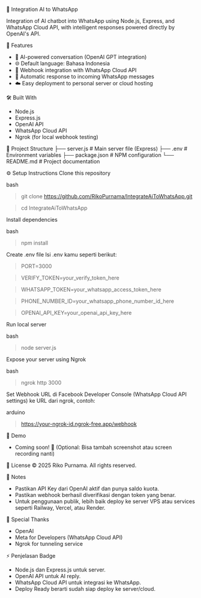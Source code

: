 📱 Integration AI to WhatsApp

Integration of AI chatbot into WhatsApp using Node.js, Express, and WhatsApp Cloud API, with intelligent responses powered directly by OpenAI's API.


🚀 Features
- 🤖 AI-powered conversation (OpenAI GPT integration)
- 🌐 Default language: Bahasa Indonesia
- 🔗 Webhook integration with WhatsApp Cloud API
- 💬 Automatic response to incoming WhatsApp messages
- ☁️ Easy deployment to personal server or cloud hosting


🛠️ Built With
- Node.js
- Express.js
- OpenAI API
- WhatsApp Cloud API
- Ngrok (for local webhook testing)

📂 Project Structure
├── server.js           # Main server file (Express)
├── .env                # Environment variables
├── package.json        # NPM configuration
└── README.md           # Project documentation


⚙️ Setup Instructions Clone this repository

bash

> git clone https://github.com/RikoPurnama/IntegrateAiToWhatsApp.git

> cd IntegrateAiToWhatsApp

Install dependencies

bash

> npm install

Create .env file Isi .env kamu seperti berikut:

> PORT=3000

> VERIFY_TOKEN=your_verify_token_here

> WHATSAPP_TOKEN=your_whatsapp_access_token_here

> PHONE_NUMBER_ID=your_whatsapp_phone_number_id_here

> OPENAI_API_KEY=your_openai_api_key_here

Run local server

bash

> node server.js

Expose your server using Ngrok

bash

> ngrok http 3000

Set Webhook URL di Facebook Developer Console (WhatsApp Cloud API settings) ke URL dari ngrok, contoh:

arduino

> https://your-ngrok-id.ngrok-free.app/webhook

📸 Demo
- Coming soon! 🚀 (Optional: Bisa tambah screenshot atau screen recording nanti)

📜 License
© 2025 Riko Purnama. All rights reserved.

🎯 Notes
- Pastikan API Key dari OpenAI aktif dan punya saldo kuota.
- Pastikan webhook berhasil diverifikasi dengan token yang benar.
- Untuk penggunaan publik, lebih baik deploy ke server VPS atau services seperti Railway, Vercel, atau Render.

📢 Special Thanks
- OpenAI
- Meta for Developers (WhatsApp Cloud API)
- Ngrok for tunneling service

⚡ Penjelasan Badge
- Node.js dan Express.js untuk server.
- OpenAI API untuk AI reply.
- WhatsApp Cloud API untuk integrasi ke WhatsApp.
- Deploy Ready berarti sudah siap deploy ke server/cloud.